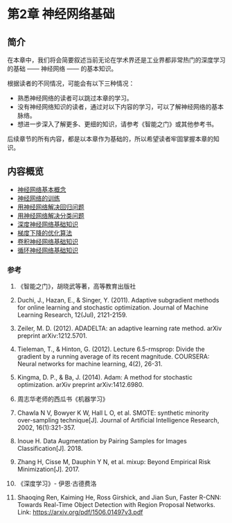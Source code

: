 <!--Copyright © Microsoft Corporation. All rights reserved.
  适用于[License](https://github.com/microsoft/AI-System/blob/main/LICENSE)版权许可-->

# 第2章 神经网络基础
  
## 简介

在本章中，我们将会简要叙述当前无论在学术界还是工业界都非常热门的深度学习的基础 —— 神经网络 —— 的基本知识。

根据读者的不同情况，可能会有以下三种情况：

- 熟悉神经网络的读者可以跳过本章的学习。
- 没有神经网络知识的读者，通过对以下内容的学习，可以了解神经网络的基本脉络。
- 想进一步深入了解更多、更细的知识，请参考《智能之门》或其他参考书。

后续章节的所有内容，都是以本章作为基础的，所以希望读者牢固掌握本章的知识。


## 内容概览

- [神经网络基本概念](2.1-神经网络基本概念.md)
- [神经网络的训练](2.2-神经网络的训练.md)
- [用神经网络解决回归问题](2.3-解决回归问题.md)
- [用神经网络解决分类问题](2.4-解决分类问题.md)
- [深度神经网络基础知识](2.5-深度神经网络.md)
- [梯度下降的优化算法](2.6-梯度下降的优化算法.md)
- [卷积神经网络基础知识](2.7-卷积神经网络.md)
- [循环神经网络基础知识](2.8-循环神经网络.md)


### 参考

1. 《智能之门》，胡晓武等著，高等教育出版社

2. Duchi, J., Hazan, E., & Singer, Y. (2011). Adaptive subgradient methods for online learning and stochastic optimization. Journal of Machine Learning Research, 12(Jul), 2121-2159.

3. Zeiler, M. D. (2012). ADADELTA: an adaptive learning rate method. arXiv preprint arXiv:1212.5701.

4. Tieleman, T., & Hinton, G. (2012). Lecture 6.5-rmsprop: Divide the gradient by a running average of its recent magnitude. COURSERA: Neural networks for machine learning, 4(2), 26-31.

5. Kingma, D. P., & Ba, J. (2014). Adam: A method for stochastic optimization. arXiv preprint arXiv:1412.6980.

6. 周志华老师的西瓜书《机器学习》

7. Chawla N V, Bowyer K W, Hall L O, et al. SMOTE: synthetic minority over-sampling technique[J]. Journal of Artificial Intelligence Research, 2002, 16(1):321-357.

8.  Inoue H. Data Augmentation by Pairing Samples for Images Classification[J]. 2018.

9. Zhang H, Cisse M, Dauphin Y N, et al. mixup: Beyond Empirical Risk Minimization[J]. 2017.

10. 《深度学习》- 伊恩·古德费洛

11. Shaoqing Ren, Kaiming He, Ross Girshick, and Jian Sun, Faster R-CNN: Towards Real-Time Object Detection with Region Proposal Networks. Link: https://arxiv.org/pdf/1506.01497v3.pdf
